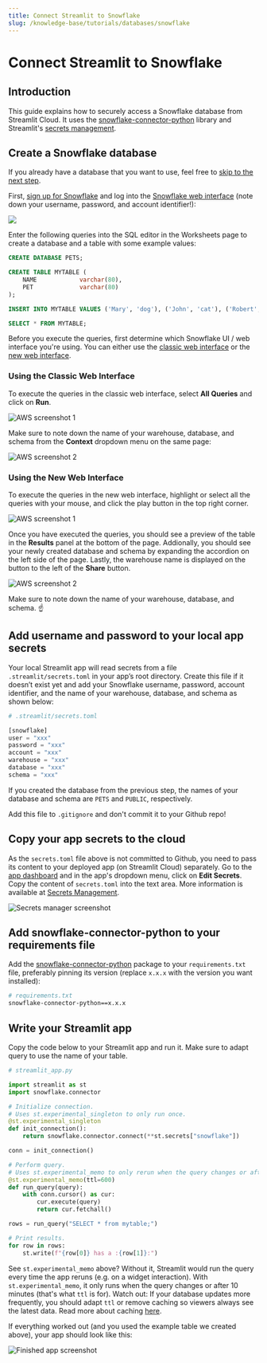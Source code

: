 ```yaml
---
title: Connect Streamlit to Snowflake
slug: /knowledge-base/tutorials/databases/snowflake
---
```


# Connect Streamlit to Snowflake

## Introduction

This guide explains how to securely access a Snowflake database from Streamlit Cloud. It uses the [snowflake-connector-python](https://docs.snowflake.com/en/user-guide/python-connector.html) library and Streamlit's [secrets management](/streamlit-cloud/get-started/deploy-an-app/connect-to-data-sources/secrets-management).

## Create a Snowflake database

<Note>

If you already have a database that you want to use, feel free to [skip to the next step](#add-username-and-password-to-your-local-app-secrets).

</Note>

First, [sign up for Snowflake](https://signup.snowflake.com/) and log into the [Snowflake web interface](https://docs.snowflake.com/en/user-guide/connecting.html#logging-in-using-the-web-interface) (note down your username, password, and account identifier!):

![](/images/databases/snowflake-1.png)

Enter the following queries into the SQL editor in the Worksheets page to create a database and a table with some example values:

```sql
CREATE DATABASE PETS;

CREATE TABLE MYTABLE (
    NAME            varchar(80),
    PET             varchar(80)
);

INSERT INTO MYTABLE VALUES ('Mary', 'dog'), ('John', 'cat'), ('Robert', 'bird');

SELECT * FROM MYTABLE;
```

Before you execute the queries, first determine which Snowflake UI / web interface you're using. You can either use the [classic web interface](https://docs.snowflake.com/en/user-guide/ui-using.html) or the [new web interface](https://docs.snowflake.com/en/user-guide/ui-gs.html).

### Using the Classic Web Interface

To execute the queries in the classic web interface, select **All Queries** and click on **Run**.

<Image alt="AWS screenshot 1" src="/images/databases/snowflake-2.png" />

Make sure to note down the name of your warehouse, database, and schema from the **Context** dropdown menu on the same page:

<Image alt="AWS screenshot 2" src="/images/databases/snowflake-3.png" />

### Using the New Web Interface

To execute the queries in the new web interface, highlight or select all the queries with your mouse, and click the play button in the top right corner.

<Image alt="AWS screenshot 1" src="/images/databases/snowflake-4.png" />

Once you have executed the queries, you should see a preview of the table in the **Results** panel at the bottom of the page. Addionally, you should see your newly created database and schema by expanding the accordion on the left side of the page. Lastly, the warehouse name is displayed on the button to the left of the **Share** button.

<Image alt="AWS screenshot 2" src="/images/databases/snowflake-5.png" />

Make sure to note down the name of your warehouse, database, and schema. ☝️

## Add username and password to your local app secrets

Your local Streamlit app will read secrets from a file `.streamlit/secrets.toml` in your app’s root directory. Create this file if it doesn’t exist yet and add your Snowflake username, password, account identifier, and the name of your warehouse, database, and schema as shown below:

```python
# .streamlit/secrets.toml

[snowflake]
user = "xxx"
password = "xxx"
account = "xxx"
warehouse = "xxx"
database = "xxx"
schema = "xxx"
```

If you created the database from the previous step, the names of your database and schema are `PETS` and `PUBLIC`, respectively.

<Important>

Add this file to `.gitignore` and don't commit it to your Github repo!

</Important>

## Copy your app secrets to the cloud

As the `secrets.toml` file above is not committed to Github, you need to pass its content to your deployed app (on Streamlit Cloud) separately. Go to the [app dashboard](https://share.streamlit.io/) and in the app's dropdown menu, click on **Edit Secrets**. Copy the content of `secrets.toml` into the text area. More information is available at [Secrets Management](/streamlit-cloud/get-started/deploy-an-app/connect-to-data-sources/secrets-management).

![Secrets manager screenshot](/images/databases/edit-secrets.png)

## Add snowflake-connector-python to your requirements file

Add the [snowflake-connector-python](https://docs.snowflake.com/en/user-guide/python-connector.html) package to your `requirements.txt` file, preferably pinning its version (replace `x.x.x` with the version you want installed):

```bash
# requirements.txt
snowflake-connector-python==x.x.x
```

## Write your Streamlit app

Copy the code below to your Streamlit app and run it. Make sure to adapt query to use the name of your table.

```python
# streamlit_app.py

import streamlit as st
import snowflake.connector

# Initialize connection.
# Uses st.experimental_singleton to only run once.
@st.experimental_singleton
def init_connection():
    return snowflake.connector.connect(**st.secrets["snowflake"])

conn = init_connection()

# Perform query.
# Uses st.experimental_memo to only rerun when the query changes or after 10 min.
@st.experimental_memo(ttl=600)
def run_query(query):
    with conn.cursor() as cur:
        cur.execute(query)
        return cur.fetchall()

rows = run_query("SELECT * from mytable;")

# Print results.
for row in rows:
    st.write(f"{row[0]} has a :{row[1]}:")
```

See `st.experimental_memo` above? Without it, Streamlit would run the query every time the app reruns (e.g. on a widget interaction). With `st.experimental_memo`, it only runs when the query changes or after 10 minutes (that's what `ttl` is for). Watch out: If your database updates more frequently, you should adapt `ttl` or remove caching so viewers always see the latest data. Read more about caching [here](/library/advanced-features/experimental-cache-primitives).

If everything worked out (and you used the example table we created above), your app should look like this:

![Finished app screenshot](/images/databases/snowflake-app.png)

